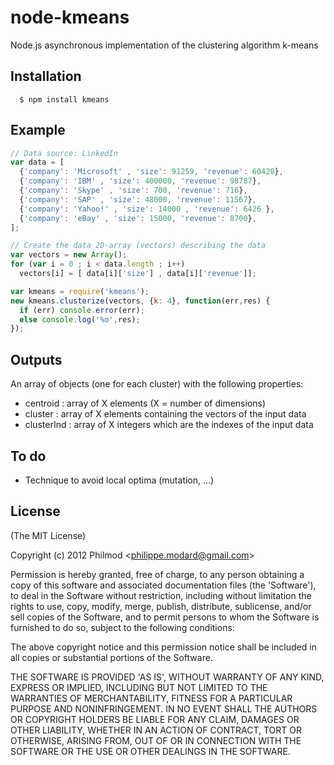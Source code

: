 # node-kmeans

  Node.js asynchronous implementation of the clustering algorithm k-means

## Installation

      $ npm install kmeans

## Example

```js
// Data source: LinkedIn
var data = [ 
  {'company': 'Microsoft' , 'size': 91259, 'revenue': 60420},
  {'company': 'IBM' , 'size': 400000, 'revenue': 98787},
  {'company': 'Skype' , 'size': 700, 'revenue': 716},
  {'company': 'SAP' , 'size': 48000, 'revenue': 11567},
  {'company': 'Yahoo!' , 'size': 14000 , 'revenue': 6426 },
  {'company': 'eBay' , 'size': 15000, 'revenue': 8700},
];

// Create the data 2D-array (vectors) describing the data
var vectors = new Array();
for (var i = 0 ; i < data.length ; i++)
  vectors[i] = [ data[i]['size'] , data[i]['revenue']];

var kmeans = require('kmeans');
new kmeans.clusterize(vectors, {k: 4}, function(err,res) {
  if (err) console.error(err);
  else console.log('%o',res);
});
```

## Outputs
An array of objects (one for each cluster) with the following properties: 
 - centroid : array of X elements (X = number of dimensions)
 - cluster : array of X elements containing the vectors of the input data
 - clusterInd : array of X integers which are the indexes of the input data

## To do 
 - Technique to avoid local optima (mutation, ...)

## License 

(The MIT License)

Copyright (c) 2012 Philmod &lt;philippe.modard@gmail.com&gt;

Permission is hereby granted, free of charge, to any person obtaining
a copy of this software and associated documentation files (the
'Software'), to deal in the Software without restriction, including
without limitation the rights to use, copy, modify, merge, publish,
distribute, sublicense, and/or sell copies of the Software, and to
permit persons to whom the Software is furnished to do so, subject to
the following conditions:

The above copyright notice and this permission notice shall be
included in all copies or substantial portions of the Software.

THE SOFTWARE IS PROVIDED 'AS IS', WITHOUT WARRANTY OF ANY KIND,
EXPRESS OR IMPLIED, INCLUDING BUT NOT LIMITED TO THE WARRANTIES OF
MERCHANTABILITY, FITNESS FOR A PARTICULAR PURPOSE AND NONINFRINGEMENT.
IN NO EVENT SHALL THE AUTHORS OR COPYRIGHT HOLDERS BE LIABLE FOR ANY
CLAIM, DAMAGES OR OTHER LIABILITY, WHETHER IN AN ACTION OF CONTRACT,
TORT OR OTHERWISE, ARISING FROM, OUT OF OR IN CONNECTION WITH THE
SOFTWARE OR THE USE OR OTHER DEALINGS IN THE SOFTWARE.